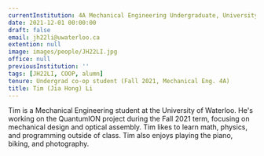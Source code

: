 ```yaml
---
currentInstitution: 4A Mechanical Engineering Undergraduate, University of Waterloo
date: 2021-12-01 00:00:00
draft: false
email: jh22li@uwaterloo.ca
extention: null
image: images/people/JH22LI.jpg
office: null
previousInstitution: ''
tags: [JH22LI, COOP, alumn]
tenure: Undergrad co-op student (Fall 2021, Mechanical Eng. 4A)
title: Tim (Jia Hong) Li
---
```



Tim is a Mechanical Engineering student at the University of Waterloo. He's working on the QuantumION project during the Fall 2021 term, focusing on mechanical design and optical assembly. Tim likes to learn math, physics, and programming outside of class. Tim also enjoys playing the piano, biking, and photography.
